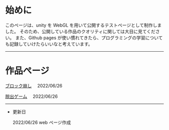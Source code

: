 # 始めに

このページは、unity を WebGL を用いて公開するテストページとして制作しました。
そのため、公開している作品のクオリティに関しては大目に見てください。
また、Github pages が使い慣れてきたら、プログラミングの学習についても記録していけたらいいなと考えています。

---

# 作品ぺージ

[ブロック崩し](practice1.md)　 2022/06/26

[脱出ゲーム](practice2.md)　 2022/06/26

---

- 更新日

  2022/06/26 web ページ作成
